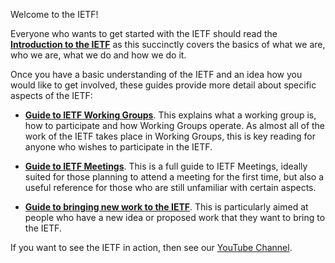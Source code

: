 Welcome to the IETF!

Everyone who wants to get started with the IETF should read the **[Introduction to the IETF]()** as this succinctly covers the basics of what we are, who we are, what we do and how we do it.

Once you have a basic understanding of the IETF and an idea how you would like to get involved, these guides provide more detail about specific aspects of the IETF:

* **[Guide to IETF Working Groups]()**. This explains what a working group is, how to participate and how Working Groups operate.  As almost all of the work of the IETF takes place in Working Groups, this is key reading for anyone who wishes to participate in the IETF.

* **[Guide to IETF Meetings]()**. This is a full guide to IETF Meetings, ideally suited for those planning to attend a meeting for the first time, but also a useful reference for those who are still unfamiliar with certain aspects.

* **[Guide to bringing new work to the IETF]()**. This is particularly aimed at people who have a new idea or proposed work that they want to bring to the IETF.

If you want to see the IETF in action, then see our [YouTube Channel](https://www.youtube.com/channel/UC8dtK9njBLdFnBahHFp0eZQ).
